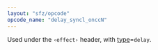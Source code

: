 ```yaml
---
layout: "sfz/opcode"
opcode_name: "delay_syncl_onccN"
---
```

Used under the `‹effect›` header, with [type]=`delay`.


[type]: type#delay
